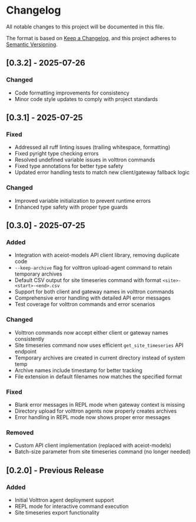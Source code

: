 # Changelog

All notable changes to this project will be documented in this file.

The format is based on [Keep a Changelog](https://keepachangelog.com/en/1.0.0/),
and this project adheres to [Semantic Versioning](https://semver.org/spec/v2.0.0.html).

## [0.3.2] - 2025-07-26

### Changed
- Code formatting improvements for consistency
- Minor code style updates to comply with project standards

## [0.3.1] - 2025-07-25

### Fixed
- Addressed all ruff linting issues (trailing whitespace, formatting)
- Fixed pyright type checking errors
- Resolved undefined variable issues in volttron commands
- Fixed type annotations for better type safety
- Updated error handling tests to match new client/gateway fallback logic

### Changed
- Improved variable initialization to prevent runtime errors
- Enhanced type safety with proper type guards

## [0.3.0] - 2025-07-25

### Added
- Integration with aceiot-models API client library, removing duplicate code
- `--keep-archive` flag for volttron upload-agent command to retain temporary archives
- Default CSV output for site timeseries command with format `<site>-<start>-<end>.csv`
- Support for both client and gateway names in volttron commands
- Comprehensive error handling with detailed API error messages
- Test coverage for volttron commands and error scenarios

### Changed
- Volttron commands now accept either client or gateway names consistently
- Site timeseries command now uses efficient `get_site_timeseries` API endpoint
- Temporary archives are created in current directory instead of system temp
- Archive names include timestamp for better tracking
- File extension in default filenames now matches the specified format

### Fixed
- Blank error messages in REPL mode when gateway context is missing
- Directory upload for volttron agents now properly creates archives
- Error handling in REPL mode now shows proper error messages

### Removed
- Custom API client implementation (replaced with aceiot-models)
- Batch-size parameter from site timeseries command (no longer needed)

## [0.2.0] - Previous Release

### Added
- Initial Volttron agent deployment support
- REPL mode for interactive command execution
- Site timeseries export functionality